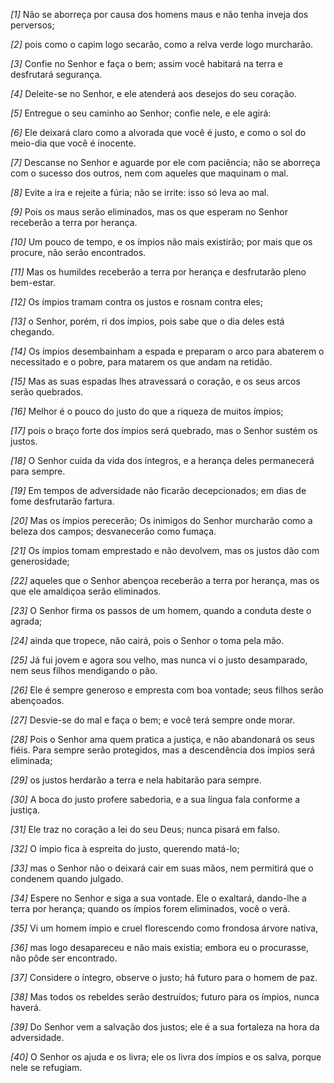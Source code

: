 *[1]* Não se aborreça por causa dos homens maus e não tenha inveja dos perversos;

*[2]* pois como o capim logo secarão, como a relva verde logo murcharão.

*[3]* Confie no Senhor e faça o bem; assim você habitará na terra e desfrutará segurança.

*[4]* Deleite-se no Senhor, e ele atenderá aos desejos do seu coração.

*[5]* Entregue o seu caminho ao Senhor; confie nele, e ele agirá:

*[6]* Ele deixará claro como a alvorada que você é justo, e como o sol do meio-dia que você é inocente.

*[7]* Descanse no Senhor e aguarde por ele com paciência; não se aborreça com o sucesso dos outros, nem com aqueles que maquinam o mal.

*[8]* Evite a ira e rejeite a fúria; não se irrite: isso só leva ao mal.

*[9]* Pois os maus serão eliminados, mas os que esperam no Senhor receberão a terra por herança.

*[10]* Um pouco de tempo, e os ímpios não mais existirão; por mais que os procure, não serão encontrados.

*[11]* Mas os humildes receberão a terra por herança e desfrutarão pleno bem-estar.

*[12]* Os ímpios tramam contra os justos e rosnam contra eles;

*[13]* o Senhor, porém, ri dos ímpios, pois sabe que o dia deles está chegando.

*[14]* Os ímpios desembainham a espada e preparam o arco para abaterem o necessitado e o pobre, para matarem os que andam na retidão.

*[15]* Mas as suas espadas lhes atravessará o coração, e os seus arcos serão quebrados.

*[16]* Melhor é o pouco do justo do que a riqueza de muitos ímpios;

*[17]* pois o braço forte dos ímpios será quebrado, mas o Senhor sustém os justos.

*[18]* O Senhor cuida da vida dos íntegros, e a herança deles permanecerá para sempre.

*[19]* Em tempos de adversidade não ficarão decepcionados; em dias de fome desfrutarão fartura.

*[20]* Mas os ímpios perecerão; Os inimigos do Senhor murcharão como a beleza dos campos; desvanecerão como fumaça.

*[21]* Os ímpios tomam emprestado e não devolvem, mas os justos dão com generosidade;

*[22]* aqueles que o Senhor abençoa receberão a terra por herança, mas os que ele amaldiçoa serão eliminados.

*[23]* O Senhor firma os passos de um homem, quando a conduta deste o agrada;

*[24]* ainda que tropece, não cairá, pois o Senhor o toma pela mão.

*[25]* Já fui jovem e agora sou velho, mas nunca vi o justo desamparado, nem seus filhos mendigando o pão.

*[26]* Ele é sempre generoso e empresta com boa vontade; seus filhos serão abençoados.

*[27]* Desvie-se do mal e faça o bem; e você terá sempre onde morar.

*[28]* Pois o Senhor ama quem pratica a justiça, e não abandonará os seus fiéis. Para sempre serão protegidos, mas a descendência dos ímpios será eliminada;

*[29]* os justos herdarão a terra e nela habitarão para sempre.

*[30]* A boca do justo profere sabedoria, e a sua língua fala conforme a justiça.

*[31]* Ele traz no coração a lei do seu Deus; nunca pisará em falso.

*[32]* O ímpio fica à espreita do justo, querendo matá-lo;

*[33]* mas o Senhor não o deixará cair em suas mãos, nem permitirá que o condenem quando julgado.

*[34]* Espere no Senhor e siga a sua vontade. Ele o exaltará, dando-lhe a terra por herança; quando os ímpios forem eliminados, você o verá.

*[35]* Vi um homem ímpio e cruel florescendo como frondosa árvore nativa,

*[36]* mas logo desapareceu e não mais existia; embora eu o procurasse, não pôde ser encontrado.

*[37]* Considere o íntegro, observe o justo; há futuro para o homem de paz.

*[38]* Mas todos os rebeldes serão destruídos; futuro para os ímpios, nunca haverá.

*[39]* Do Senhor vem a salvação dos justos; ele é a sua fortaleza na hora da adversidade.

*[40]* O Senhor os ajuda e os livra; ele os livra dos ímpios e os salva, porque nele se refugiam.

